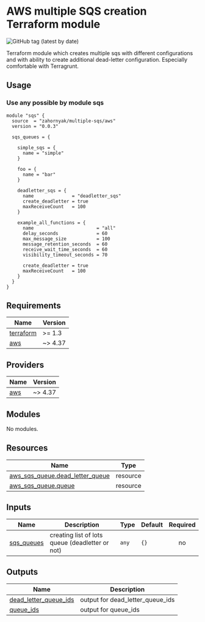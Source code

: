 # AWS multiple SQS creation Terraform module 
![GitHub tag (latest by date)](https://img.shields.io/github/v/tag/zahornyak/terraform-aws-multiple-sqs)


Terraform module which creates multiple sqs with different configurations and with ability to create additional dead-letter configuration.
Especially comfortable with Terragrunt.

## Usage

### Use any possible by module sqs

```hcl
module "sqs" {
  source  = "zahornyak/multiple-sqs/aws"
  version = "0.0.3"

  sqs_queues = {

    simple_sqs = {
      name = "simple"
    }
    
    foo = {
      name = "bar"
    }

    deadletter_sqs = {
      name              = "deadletter_sqs"
      create_deadletter = true
      maxReceiveCount   = 100
    }

    example_all_functions = {
      name                       = "all"
      delay_seconds              = 60
      max_message_size           = 100
      message_retention_seconds  = 60
      receive_wait_time_seconds  = 60
      visibility_timeout_seconds = 70

      create_deadletter = true
      maxReceiveCount   = 100
    }
  }
}
```



<!-- BEGINNING OF PRE-COMMIT-TERRAFORM DOCS HOOK -->
## Requirements

| Name | Version |
|------|---------|
| <a name="requirement_terraform"></a> [terraform](#requirement\_terraform) | >= 1.3 |
| <a name="requirement_aws"></a> [aws](#requirement\_aws) | ~> 4.37 |

## Providers

| Name | Version |
|------|---------|
| <a name="provider_aws"></a> [aws](#provider\_aws) | ~> 4.37 |

## Modules

No modules.

## Resources

| Name | Type |
|------|------|
| [aws_sqs_queue.dead_letter_queue](https://registry.terraform.io/providers/hashicorp/aws/latest/docs/resources/sqs_queue) | resource |
| [aws_sqs_queue.queue](https://registry.terraform.io/providers/hashicorp/aws/latest/docs/resources/sqs_queue) | resource |

## Inputs

| Name | Description | Type | Default | Required |
|------|-------------|------|---------|:--------:|
| <a name="input_sqs_queues"></a> [sqs\_queues](#input\_sqs\_queues) | creating list of lots queue (deadletter or not) | `any` | `{}` | no |

## Outputs

| Name | Description |
|------|-------------|
| <a name="output_dead_letter_queue_ids"></a> [dead\_letter\_queue\_ids](#output\_dead\_letter\_queue\_ids) | output for dead\_letter\_queue\_ids |
| <a name="output_queue_ids"></a> [queue\_ids](#output\_queue\_ids) | output for queue\_ids |
<!-- END OF PRE-COMMIT-TERRAFORM DOCS HOOK -->